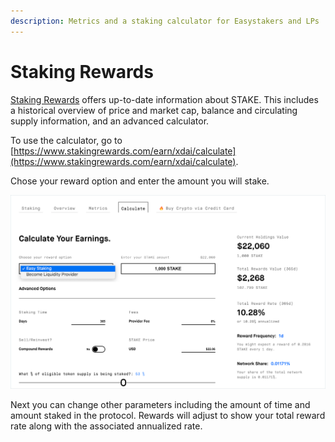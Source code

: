 ```yaml
---
description: Metrics and a staking calculator for Easystakers and LPs
---
```


# Staking Rewards

[Staking Rewards](https://www.stakingrewards.com/earn/xdai) offers up-to-date information about STAKE. This includes a historical overview of price and market cap, balance and circulating supply information, and an advanced calculator.

To use the calculator, go to [https://www.stakingrewards.com/earn/xdai/calculate](https://www.stakingrewards.com/earn/xdai/calculate).

Chose your reward option and enter the amount you will stake.

![](<../../../.gitbook/assets/staking 1.jpg>)

Next you can change other parameters including the amount of time and amount staked in the protocol. Rewards will adjust to show your total reward rate along with the associated annualized rate.

###
